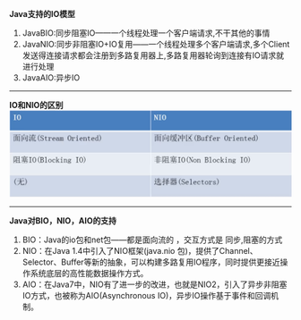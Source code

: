 **Java支持的IO模型**  
1. JavaBIO:同步阻塞IO——一个线程处理一个客户端请求,不干其他的事情
2. JavaNIO:同步非阻塞IO+IO复用——一个线程处理多个客户端请求,多个Client发送得连接请求都会注册到多路复用器上,多路复用器轮询到连接有IO请求就进行处理  
3. JavaAIO:异步IO 
***
**IO和NIO的区别**
![Alt text](../picture/img_7.png)   
***
**Java对BIO，NIO，AIO的支持**
1. BIO：Java的io包和net包——都是面向流的 ，交互方式是 同步,阻塞的方式  
2. NIO：在Java 1.4中引入了NIO框架(java.nio 包)，提供了Channel、Selector、Buffer等新的抽象，可以构建多路复用IO程序，同时提供更接近操作系统底层的高性能数据操作方式。   
3. AIO：在Java7中，NIO有了进一步的改进，也就是NIO2，引入了异步非阻塞IO方式，也被称为AIO(Asynchronous IO)，异步IO操作基于事件和回调机制。   
